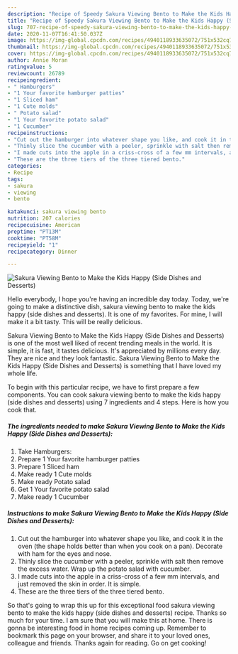 ```yaml
---
description: "Recipe of Speedy Sakura Viewing Bento to Make the Kids Happy (Side Dishes and Desserts)"
title: "Recipe of Speedy Sakura Viewing Bento to Make the Kids Happy (Side Dishes and Desserts)"
slug: 707-recipe-of-speedy-sakura-viewing-bento-to-make-the-kids-happy-side-dishes-and-desserts
date: 2020-11-07T16:41:50.037Z
image: https://img-global.cpcdn.com/recipes/4940118933635072/751x532cq70/sakura-viewing-bento-to-make-the-kids-happy-side-dishes-and-desserts-recipe-main-photo.jpg
thumbnail: https://img-global.cpcdn.com/recipes/4940118933635072/751x532cq70/sakura-viewing-bento-to-make-the-kids-happy-side-dishes-and-desserts-recipe-main-photo.jpg
cover: https://img-global.cpcdn.com/recipes/4940118933635072/751x532cq70/sakura-viewing-bento-to-make-the-kids-happy-side-dishes-and-desserts-recipe-main-photo.jpg
author: Annie Moran
ratingvalue: 5
reviewcount: 26789
recipeingredient:
- " Hamburgers"
- "1 Your favorite hamburger patties"
- "1 Sliced ham"
- "1 Cute molds"
- " Potato salad"
- "1 Your favorite potato salad"
- "1 Cucumber"
recipeinstructions:
- "Cut out the hamburger into whatever shape you like, and cook it in the oven (the shape holds better than when you cook on a pan). Decorate with ham for the eyes and nose."
- "Thinly slice the cucumber with a peeler, sprinkle with salt then remove the excess water. Wrap up the potato salad with cucumber."
- "I made cuts into the apple in a criss-cross of a few mm intervals, and just removed the skin in order. It is simple."
- "These are the three tiers of the three tiered bento."
categories:
- Recipe
tags:
- sakura
- viewing
- bento

katakunci: sakura viewing bento 
nutrition: 207 calories
recipecuisine: American
preptime: "PT13M"
cooktime: "PT58M"
recipeyield: "1"
recipecategory: Dinner

---
```



![Sakura Viewing Bento to Make the Kids Happy (Side Dishes and Desserts)](https://img-global.cpcdn.com/recipes/4940118933635072/751x532cq70/sakura-viewing-bento-to-make-the-kids-happy-side-dishes-and-desserts-recipe-main-photo.jpg)

Hello everybody, I hope you're having an incredible day today. Today, we're going to make a distinctive dish, sakura viewing bento to make the kids happy (side dishes and desserts). It is one of my favorites. For mine, I will make it a bit tasty. This will be really delicious.



Sakura Viewing Bento to Make the Kids Happy (Side Dishes and Desserts) is one of the most well liked of recent trending meals in the world. It is simple, it is fast, it tastes delicious. It's appreciated by millions every day. They are nice and they look fantastic. Sakura Viewing Bento to Make the Kids Happy (Side Dishes and Desserts) is something that I have loved my whole life.


To begin with this particular recipe, we have to first prepare a few components. You can cook sakura viewing bento to make the kids happy (side dishes and desserts) using 7 ingredients and 4 steps. Here is how you cook that.

<!--inarticleads1-->

##### The ingredients needed to make Sakura Viewing Bento to Make the Kids Happy (Side Dishes and Desserts):

1. Take  Hamburgers:
1. Prepare 1 Your favorite hamburger patties
1. Prepare 1 Sliced ham
1. Make ready 1 Cute molds
1. Make ready  Potato salad
1. Get 1 Your favorite potato salad
1. Make ready 1 Cucumber




<!--inarticleads2-->

##### Instructions to make Sakura Viewing Bento to Make the Kids Happy (Side Dishes and Desserts):

1. Cut out the hamburger into whatever shape you like, and cook it in the oven (the shape holds better than when you cook on a pan). Decorate with ham for the eyes and nose.
1. Thinly slice the cucumber with a peeler, sprinkle with salt then remove the excess water. Wrap up the potato salad with cucumber.
1. I made cuts into the apple in a criss-cross of a few mm intervals, and just removed the skin in order. It is simple.
1. These are the three tiers of the three tiered bento.




So that's going to wrap this up for this exceptional food sakura viewing bento to make the kids happy (side dishes and desserts) recipe. Thanks so much for your time. I am sure that you will make this at home. There is gonna be interesting food in home recipes coming up. Remember to bookmark this page on your browser, and share it to your loved ones, colleague and friends. Thanks again for reading. Go on get cooking!
